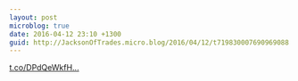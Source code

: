 ```yaml
---
layout: post
microblog: true
date: 2016-04-12 23:10 +1300
guid: http://JacksonOfTrades.micro.blog/2016/04/12/t719830007690969088.html
---
```

[t.co/DPdQeWkfH...](https://t.co/DPdQeWkfHc)

